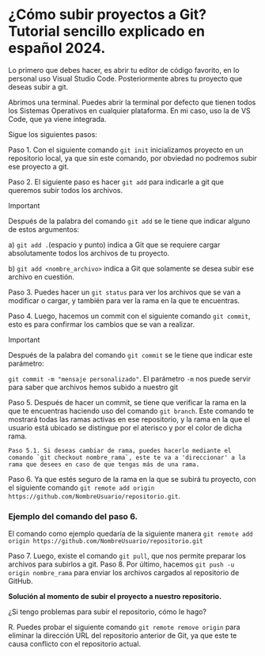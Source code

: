# ¿Cómo subir proyectos a Git? Tutorial sencillo explicado en español 2024.

Lo primero que debes hacer, es abrir tu editor de código favorito, en lo personal uso Visual Studio Code.
Posteriormente abres tu proyecto que deseas subir a git.

Abrimos una terminal. Puedes abrir la terminal por defecto que tienen todos los Sistemas Operativos en 
cualquier plataforma. 
En mi caso, uso la de VS Code, que ya viene integrada.

Sigue los siguientes pasos:

Paso 1. Con el siguiente comando `git init` inicializamos proyecto en un repositorio local, ya que sin 
este comando, por obviedad no podremos subir ese proyecto a git.

Paso 2. El siguiente paso es hacer `git add` para indicarle a git que queremos subir todos los archivos.

> [!IMPORTANT]
> Después de la palabra del comando `git add` se le tiene que indicar alguno de estos argumentos:
> 
> a) `git add .`(espacio y punto) indica a Git que se requiere cargar absolutamente todos los archivos de tu proyecto.
> 
> b) `git add <nombre_archivo>` indica a Git que solamente se desea subir ese archivo en cuestión.

Paso 3. Puedes hacer un `git status` para ver los archivos que se van a modificar o cargar, y también para ver la
rama en la que te encuentras.

Paso 4. Luego, hacemos un commit con el siguiente comando `git commit`, esto es para confirmar los cambios que se van
a realizar.

> [!IMPORTANT]
> Después de la palabra del comando `git commit` se le tiene que indicar este parámetro:
> 
> `git commit -m "mensaje personalizado"`. El parámetro `-m` nos puede servir para saber que archivos hemos subido a nuestro git

Paso 5. Después de hacer un commit, se tiene que verificar la rama en la que te encuentras haciendo uso del comando
`git branch`. Este comando te mostrará todas las ramas activas en ese repositorio, y la rama en la que el usuario está
ubicado se distingue por el aterisco y por el color de dicha rama.

    Paso 5.1. Si deseas cambiar de rama, puedes hacerlo mediante el comando `git checkout nombre_rama`, este te va a 'direccionar' a la rama que desees en caso de que tengas más de una rama.

Paso 6. Ya que estés seguro de la rama en la que se subirá tu proyecto, con el siguiente comando `git remote add origin https://github.com/NombreUsuario/repositorio.git`.

### Ejemplo del comando del paso 6.

El comando como ejemplo quedaría de la siguiente manera `git remote add origin https://github.com/NombreUsuario/repositorio.git`

Paso 7. Luego, existe el comando `git pull`, que nos permite preparar los archivos para subirlos a git.
Paso 8. Por último, hacemos `git push -u origin nombre_rama` para enviar los archivos cargados al repositorio de GitHub.

**Solución al momento de subir el proyecto a nuestro repositorio.**

¿Si tengo problemas para subir el repositorio, cómo le hago?

R. Puedes probar el siguiente comando `git remote remove origin` para eliminar la dirección URL del repositorio anterior de Git, ya que este te causa conflicto con el repositorio actual.









